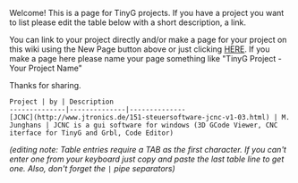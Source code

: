 Welcome! This is a page for TinyG projects. If you have a project you want to list please edit the table below with a short description, a link. 

You can link to your project directly and/or make a page for your project on this wiki using the New Page button above or just clicking [HERE](https://github.com/synthetos/TinyG/wiki/_new). If you make a page here please name your page something like "TinyG Project - Your Project Name" 

Thanks for sharing.


	Project | by | Description
	--------------|--------------|--------------
	[JCNC](http://www.jtronics.de/151-steuersoftware-jcnc-v1-03.html) | M. Junghans | JCNC is a gui software for windows (3D GCode Viewer, CNC iterface for TinyG and Grbl, Code Editor)


_(editing note: Table entries require a TAB as the first character. If you can't enter one from your keyboard just copy and paste the last table line to get one. Also, don't forget the `|` pipe separators)_  